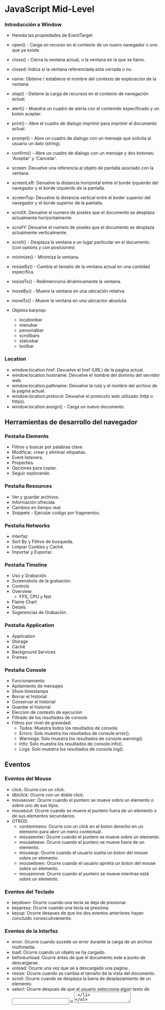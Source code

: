 # JavaScript Mid-Level

### Introducción a Window

- Hereda las propiedades de EventTarget
- open() - Carga un recurso en el contexto de un nuevo navegador o uno que ya existe.
- close() - Cierra la ventana actual, o la ventana en la que se llamo.
- closed: Indica si la ventana referenciada esta cerrada o no.
- name: Obtiene / establece el nombre del contexto de exploración de la ventana.
- stop() - Detiene la carga de recursos en el contexto de navegación actual.
- alert() - Muestra un cuadro de alerta con el contenido especificado y un boton aceptar.
- print() - Abre el cuadro de dialogo imprimir para imprimir el documento actual.
- prompt() - Abre un cuadro de dialogo con un mensaje que solicita al usuario un dato (string).
- confirm() - Abre un cuadro de dialogo con un mensaje y dos botones: 'Aceptar' y 'Cancelar'.

- screen: Devuelve una referencia al objeto de pantalla asociado con la ventana.
- screenLeft: Devuelve la distancia horizontal entre el borde izquierdo del navegador y el borde izquierdo de la pantalla.
- screenTop: Devuelve la distancia vertical entre el boder superior del navegador y el borde superior de la pantalla.
- scrollX: Devuelve el numero de pixeles que el documento se desplaza actualmente horizontalmente.
- scrollY: Devuelve el numero de pixeles que el documento se desplaza actualmente verticalmente.
- scroll() - Desplaza la ventana a un lugar particular en el documento. (con options y con posiciones)

- minimize() - Minimiza la ventana.
- resizeBy() - Cambia el tamaño de la ventana actual en una cantidad especifica.
- resizeTo() - Redimenciona dinámicamente la ventana.
- moveBy() - Mueve la ventana en una ubicación relativa.
- moveTo() - Mueve la ventana en una ubicación absoluta.

- Objetos barprop:
  - locationbar
  - menubar
  - personalbar
  - scrollbars
  - statusbar
  - toolbar

### Location

- window.location.href: Devuelve el href (URL) de la pagina actual.
- window.location.hostname: Devuelve el nombre del dominio del servidor web.
- window.location.pathname: Devuelve la ruta y el nombre del archivo de la pagina actual.
- window.location.protocol: Devuelve el protocolo web utilizado (http o https).
- window.location.assign() - Carga un nuevo documento.

## Herramientas de desarrollo del navegador

### Pestaña Elements

- Filtros y buscar por palabras clave.
- Modificar, crear y eliminar etiquetas.
- Event listeners.
- Properties.
- Opciones para copiar.
- Seguir explorando

### Pestaña Resources

- Ver y guardar archivos.
- Información ofrecida.
- Cambios en tiempo real.
- Snippets - Ejecutar codigo por fragmentos.

### Pestaña Networks

- Interfaz
- Sort By y Filtros de busqueda.
- Limpiar Cookies y Caché.
- Importar y Exportar.

### Pestaña Timeline

- Uso y Grabación.
- Screenshots de la grabación.
- Controls
- Overview:
  - FPS, CPU y Net.
- Flame Chart
- Details
- Sugerencias de Grabación.

### Pestaña Application

- Application
- Storage
- Caché
- Background Services
- Frames

### Pestaña Console

- Funcionamiento
- Apilamiento de mensajes
- Show timestamps
- Borrar el historial
- Conservar el historial
- Guardar el historial
- Eleccion de contexto de ejecución
- Filtrado de los resultados de console
- Filtros por nivel de gravedad:
  - Todos: Muestra todos los resultados de console.
  - Errors: Solo muestra los resultados de console.error().
  - Warnings: Solo muestra los resultados de console.warning().
  - Info: Solo muestra los resultados de console.info().
  - Logs: Solo muestra los resultados de console.log().

## Eventos

### Eventos del Mouse

- click: Ocurre con un click.
- dblclick: Ocurre con un doble click.
- mouseover: Ocurre cuando el puntero se mueve sobre un elemento o sobre uno de sus hijos.
- mouseout: Ocurre cuando se mueve el puntero fuera de un elemento o de sus elementos secundarios.
- OTROS:
  - contextmenu: Ocurre con un click en el boton derecho en un elemento para abrir un menú contextual.
  - mouseenter: Ocurre cuando el puntero se mueve sobre un elemento.
  - mouseleave: Ocurre cuando el puntero se mueve fuera de un elemento.
  - mouseup: Ocurre cuando el usuario suelta un boton del mouse sobre un elemento.
  - mousedown: Ocurre cuando el usuario aprieta un boton del mouse sobre un elemento.
  - mousemove: Ocurre cuando el puntero se mueve mientras está sobre un elemento.

### Eventos del Teclado

- keydown: Ocurre cuando una tecla se deja de presionar.
- keypress: Ocurre cuando una tecla se presiona.
- keyup: Ocurre despues de que los dos eventos anteriores hayan concluido consecutivamente.

### Eventos de la Interfaz

- error: Ocurre cuando sucede un error durante la carga de un archivo multimedia.
- load: Ocurre cuando un objeto se ha cargado.
- beforeunload: Ocurre antes de que el documento este a punto de descargarse.
- unload: Ocurre una vez que se a descargado una pagina.
- resize: Ocurre cuando se cambia el tamaño de la vista del documento.
- scroll: Ocurre cuando se desplaza la barra de desplazamiento de un elemento.
- select: Ocurre despues de que el usuario selecciona algún texto de <input> o <textarea>.

### Timers

- setTimeout()
- setInterval()
- clearTimeout()
- clearInterval()

## Control de Flujo y Manejo de Errores

- Sentencias de bloque
- Sentencias de control de flujo
- Sentencias de manejo de excepciones

### Sentencia Switch

- sintaxis y clausula case
- break
- default

### Excepciones y Tipos de excepciones

- Excepciones ECMAScript
- DOMException y DOMError

### try... catch

- Sintaxis
- Objeto Error
- Catch Incondicional
- Catch Condicional
- Sentencia 'Throw'
- Finally

## Desventajas de trabajar de manera obsoleta

- Los efectos negativos (aplicado a metodos, clases y propiedades)

  - Uso excesivo de recursos
  - Código con bugs o fallos
  - Código innecesariamente largo
  - SEO

- ¿Cuando algo se vuelve obsoleto?

  - 'Deprecated'
  - Inútil
  - No recomendado
  - Con bugs o fallos
  - Está por ser remplazado
  - Hay mejores formas de hacerlo

- ¿Como verificar si esta obsoleto?
  - 1 de cada 3 webs utiliza librerias de JavaScript obsoletas
  - Verificar si tienen o usan funciones, metodos, objetos o metodologías obsoletas
  - Verificar en los sitios basados en estandares oficiales
